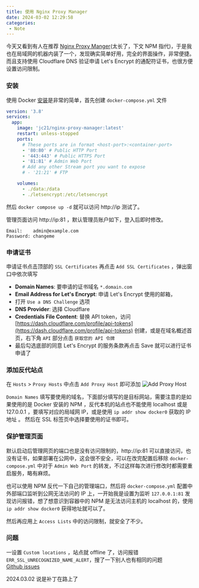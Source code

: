 ```yaml
---
title: 使用 Nginx Proxy Manager
date: 2024-03-02 12:29:58
categories:
 - Note
---
```


今天又看到有人在推荐 [Nginx Proxy Manger](https://nginxproxymanager.com/)(太长了，下文 NPM 指代)，于是我也在局域网的机器内装了一个，发现确实简单好用，完全的界面操作，非常便捷。  
而且支持使用 Cloudflare DNS 验证申请 Let's Encrypt 的通配符证书，也很方便设置访问限制。  

<!--more-->
### 安装

使用 Docker [安装](https://nginxproxymanager.com/setup/)是非常的简单，首先创建 `docker-compose.yml` 文件
```yml
version: '3.8'
services:
  app:
    image: 'jc21/nginx-proxy-manager:latest'
    restart: unless-stopped
    ports:
      # These ports are in format <host-port>:<container-port>
      - '80:80' # Public HTTP Port
      - '443:443' # Public HTTPS Port
      - '81:81' # Admin Web Port
      # Add any other Stream port you want to expose
      # - '21:21' # FTP

    volumes:
      - ./data:/data
      - ./letsencrypt:/etc/letsencrypt
```
然后 `docker compose up -d` 就可以访问 http://ip 测试了。

管理页面访问 http://ip:81 ，默认管理员账户如下，登入后即时修改。
```
Email:    admin@example.com
Password: changeme
```

### 申请证书

申请证书点击顶部的 `SSL Certificates` 再点击 `Add SSL Certificates` ，弹出窗口中依次填写
 - **Domain Names**: 要申请的证书域名 `*.domain.com` 
 - **Email Address for Let's Encrypt**: 申请 Let's Encrypt 使用的邮箱，
 - 打开 `Use a DNS Challenge` 选项
 - **DNS Provider**: 选择 Cloudflare 
 - **Credentials File Content**: 替换 API token，访问 [https://dash.cloudflare.com/profile/api-tokens](https://dash.cloudflare.com/profile/api-tokens) 创建，或是在域名概述首页，右下角 `API` 部分点击 `获取您的 API 令牌`
 - 最后勾选底部的同意 Let's Encrypt 的服务条款再点击 Save 就可以进行证书申请了

### 添加反代站点

在 `Hosts` > `Proxy Hosts` 中点击 `Add Proxy Host` 即可添加
![Add Proxy Host](https://m.nep.me/blog/post/use-npm-add-proxy-host.png)

`Domain Names` 填写要使用的域名，下面部分填写的是目标网站，需要注意的是如果使用的是 Docker 安装的 NPM ，反代本机的站点也不能使用 localhost 或是 127.0.0.1 ，要填写对应的局域网 IP，或是使用 `ip addr show docker0` 获取的 IP 地址 。
然后在 SSL 标签页中选择要使用的证书即可。  

### 保护管理页面
默认启动后管理网页的端口也是没有访问限制的，http://ip:81 可以直接访问，也没有证书，如果部署在公网中，这会很不安全，可以在改完配置后移除 `docker-compose.yml` 中对于 `Admin Web Port` 的转发，不过这样每次进行修改时都需要重启服务，略有麻烦。  

也可以使用 NPM 反代一下自己的管理端口，然后将 `docker-compose.yml` 配置中外部端口监听到公网无法访问的 IP 上，一开始我是设置为监听 `127.0.0.1:81` 发现访问报错，想了想意识到容器中的 NPM 是无法访问主机的 localhost 的，使用 `ip addr show docker0` 获得地址就可以了。 

然后再应用上 `Access Lists` 中的访问限制，就安全了不少。

### 问题
一设置 `Custom locations` ，站点就 offline 了，访问报错 `ERR_SSL_UNRECOGNIZED_NAME_ALERT`，搜了一下别人也有相同的问题  
[Github issues](https://github.com/NginxProxyManager/nginx-proxy-manager/issues/3536)

2024.03.02 说是补丁在路上了

